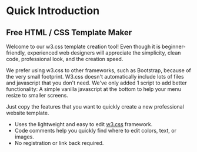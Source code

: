 # Quick Introduction
<!-- position: 1 -->

## Free HTML / CSS Template Maker

Welcome to our w3.css template creation tool! Even though it is beginner-friendly, experienced web designers will appreciate the simplicity, clean code, professional look, and the creation speed.

We prefer using w3.css to other frameworks, such as Bootstrap, because of the very small footprint. W3.css doesn't automatically include lots of files and javascript that you don't need. We've only added 1 script to add better functionality:  A simple vanilla javascript at the bottom to help your menu resize to smaller screens.

Just copy the features that you want to quickly create a new professional website template. 
* Uses the lightweight and easy to edit [w3.css](https://www.w3schools.com/w3css/default.asp) framework.
* Code comments help you quickly find where to edit colors, text, or images.
* No registration or link back required.
